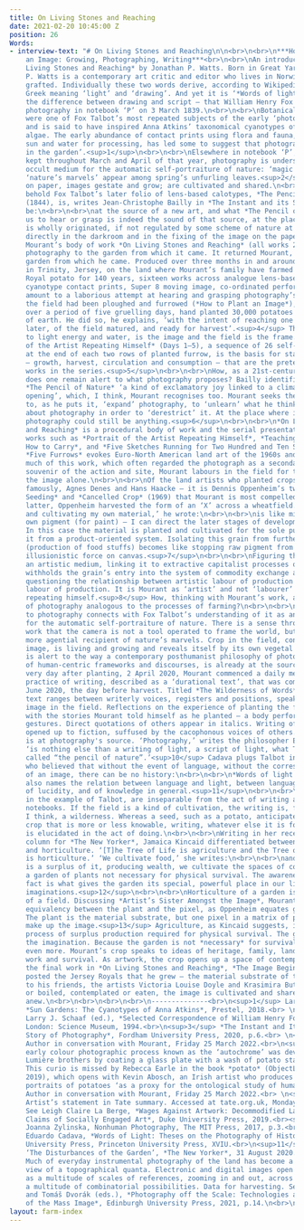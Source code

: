 ```yaml
---
title: On Living Stones and Reaching
date: 2021-02-20 10:45:00 Z
position: 26
Words:
- interview-text: "# On Living Stones and Reaching\n\n<br>\n<br>\n***How to Plant
    an Image: Growing, Photographing, Writing***<br>\n<br>\nAn introduction to *On
    Living Stones and Reaching* by Jonathan P. Watts. Born in Great Yarmouth, Jonathan
    P. Watts is a contemporary art critic and editor who lives in Norwich.\n<br>\n<br>\n<br>\n*Photo-graphy*,
    grafted. Individually these two words derive, according to Wikipedia, from the
    Greek meaning ‘light’ and ‘drawing’. And yet it is ‘*Words of light*’ – straitening
    the difference between drawing and script – that William Henry Fox Talbot named
    photography in notebook ‘P’ on 3 March 1839.\n<br>\n<br>\nBotanical specimens
    were one of Fox Talbot’s most repeated subjects of the early ‘photogenic drawings’
    and is said to have inspired Anna Atkins’ taxonomical cyanotypes of ferns and
    algae. The early abundance of contact prints using flora and fauna, requiring
    sun and water for processing, has led some to suggest that photography was ‘born
    in the garden’.<sup>1</sup>\n<br>\n<br>\nElsewhere in notebook ‘P’, methodically
    kept throughout March and April of that year, photography is understood as an
    occult medium for the automatic self-portraiture of nature: ‘magic pictures’ and
    ‘nature’s marvels’ appear among spring’s unfurling leaves.<sup>2</sup> Propagated
    on paper, images gestate and grow; are cultivated and shared.\n<br>\n<br>\nTo
    behold Fox Talbot’s later folio of lens-based calotypes, *The Pencil of Nature*
    (1844), is, writes Jean-Christophe Bailly in *The Instant and its Shadow*, to
    be:\n<br>\n<br>\nat the source of a new art, and what *The Pencil of Nature* allows
    us to hear or grasp is indeed the sound of that source, at the place where it
    is wholly originated, if not regulated by some scheme of nature at work, functioning
    directly in the darkroom and in the fixing of the image on the paper.<sup>3</sup>\n<br>\n<br>\nAlexander
    Mourant’s body of work *On Living Stones and Reaching* (all works 2020) returns
    photography to the garden from which it came. It returned Mourant, too, to the
    garden from which he came. Produced over three months in and around an acre field
    in Trinity, Jersey, on the land where Mourant’s family have farmed the Jersey
    Royal potato for 140 years, sixteen works across analogue lens-based photography,
    cyanotype contact prints, Super 8 moving image, co-ordinated performance and writing
    amount to a laborious attempt at hearing and grasping photography’s source.\n<br>\n<br>\nOnce
    the field had been ploughed and furrowed (*How to Plant an Image*), Mourant, working
    over a period of five gruelling days, hand planted 30,000 potatoes across 52 furrows
    of earth. He did so, he explains, ‘with the intent of reaching one image, 83 days
    later, of the field matured, and ready for harvest’.<sup>4</sup> The crop, sensitive
    to light energy and water, is the image and the field is the frame. *Portrait
    of the Artist Repeating Himself* (Days 1–5), a sequence of 26 self-portraits shot
    at the end of each two rows of planted furrow, is the basis for stages of cultivation
    – growth, harvest, circulation and consumption – that are the pretext for further
    works in the series.<sup>5</sup>\n<br>\n<br>\nHow, as a 21st-century photographer,
    does one remain alert to what photography proposes? Bailly identifies in Fox Talbot’s
    *The Pencil of Nature* ‘a kind of exclamatory joy linked to a climate of absolute
    opening’, which, I think, Mourant recognises too. Mourant seeks the absolute opening
    to, as he puts it, ‘expand’ photography, to ‘unlearn’ what he thinks he knows
    about photography in order to ‘derestrict’ it. At the place where it wholly originated,
    photography could still be anything.<sup>6</sup>\n<br>\n<br>\n*On Living Stones
    and Reaching* is a procedural body of work and the serial presentation of individual
    works such as *Portrait of the Artist Repeating Himself*, *Teaching the Camera
    How to Carry*, and *Five Sketches Running for Two Hundred and Ten Seconds* or
    *Five Furrows* evokes Euro-North American land art of the 1960s and ‘70s. Unlike
    much of this work, which often regarded the photograph as a secondary, lesser
    souvenir of the action and site, Mourant labours in the field for the sake of
    the image alone.\n<br>\n<br>\nOf the land artists who planted crops – among them,
    famously, Agnes Denes and Hans Haacke – it is Dennis Oppenheim’s two works *Directed
    Seeding* and *Cancelled Crop* (1969) that Mourant is most compelled by. In the
    latter, Oppenheim harvested the form of an ‘X’ across a wheatfield. ‘Planting
    and cultivating my own material,’ he wrote:\n<br>\n<br>\nis like mining ones [sic]
    own pigment (for paint) – I can direct the later stages of development at will.
    In this case the material is planted and cultivated for the sole purpose of withholding
    it from a product-oriented system. Isolating this grain from further processing
    (production of food stuffs) becomes like stopping raw pigment from becoming an
    illusionistic force on canvas.<sup>7</sup>\n<br>\n<br>\nFiguring the wheat as
    an artistic medium, linking it to extractive capitalist processes of mining, Oppenheim
    withholds the grain’s entry into the system of commodity exchange and circulation,
    questioning the relationship between artistic labour of production and agricultural
    labour of production. It is Mourant as ‘artist’ and not ‘labourer’ who is portrayed
    repeating himself.<sup>8</sup> How, thinking with Mourant’s work, are the processes
    of photography analogous to the processes of farming?\n<br>\n<br>\nMourant’s attitude
    to photography connects with Fox Talbot’s understanding of it as an occult medium
    for the automatic self-portraiture of nature. There is a sense throughout the
    work that the camera is not a tool operated to frame the world, but, rather, a
    more agential recipient of nature’s marvels. Crop in the field, conceived as an
    image, is living and growing and reveals itself by its own vegetal duration. Mourant
    is alert to the way a contemporary posthumanist philosophy of photography, critical
    of human-centric frameworks and discourses, is already at the source of the medium.<sup>9</sup>\n<br>\n<br>\nThe
    very day after planting, 2 April 2020, Mourant commenced a daily methodical (gruelling)
    practice of writing, described as a ‘durational text’, that was completed on 23
    June 2020, the day before harvest. Titled *The Wilderness of Words*, this experimental
    text ranges between writerly voices, registers and positions, speaking with the
    image in the field. Reflections on the experience of planting the field merge
    with the stories Mourant told himself as he planted – a body performing mechanical
    gestures. Direct quotations of others appear in italics. Writing of the self is
    opened up to fiction, suffused by the cacophonous voices of others.\n<br>\n<br>\nWriting
    is at photography's source. ‘Photography,’ writes the philosopher Eduardo Cadava,
    ‘is nothing else than a writing of light, a script of light, what Talbot elsewhere
    called “the pencil of nature”.’<sup>10</sup> Cadava plugs Talbot into Walter Benjamin
    who believed that without the event of language, without the corresponding emergence
    of an image, there can be no history:\n<br>\n<br>\n*Words of light.* This phrase
    also names the relation between language and light, between language and the possibility
    of lucidity, and of knowledge in general.<sup>11</sup>\n<br>\n<br>\nWords of light,
    in the example of Talbot, are inseparable from the act of writing and naming in
    notebooks. If the field is a kind of cultivation, the writing is, for Mourant,
    I think, a wilderness. Whereas a seed, such as a potato, anticipates a future
    crop that is more or less knowable, writing, whatever else it is for Mourant,
    is elucidated in the act of doing.\n<br>\n<br>\nWriting in her recent gardening
    column for *The New Yorker*, Jamaica Kincaid differentiated between agriculture
    and horticulture. ‘[T]he Tree of Life is agriculture and the Tree of Knowledge
    is horticulture.’ ‘We cultivate food,’ she writes:\n<br>\n<br>\nand when there
    is a surplus of it, producing wealth, we cultivate the spaces of contemplation,
    a garden of plants not necessary for physical survival. The awareness of that
    fact is what gives the garden its special, powerful place in our lives and our
    imaginations.<sup>12</sup>\n<br>\n<br>\nHorticulture of a garden is not agriculture
    of a field. Discussing *Artist’s Sister Amongst the Image*, Mourant proposes an
    equivalency between the plant and the pixel, as Oppenheim equates grain and pigment.
    The plant is the material substrate, but one pixel in a matrix of pixels that
    make up the image.<sup>13</sup> Agriculture, as Kincaid suggests, is a calculated
    process of surplus production required for physical survival. The garden fuels
    the imagination. Because the garden is not *necessary* for survival it is cherished
    even more. Mourant’s crop speaks to ideas of heritage, family, land, necessary
    work and survival. As artwork, the crop opens up a space of contemplation.\n<br>\n<br>\nFor
    the final work in *On Living Stones and Reaching*, *The Image Begins Anew*, Mourant
    posted the Jersey Royals that he grew – the material substrate of the image –
    to his friends, the artists Victoria Louise Doyle and Krasimira Butseva. Planted
    or boiled, contemplated or eaten, the image is cultivated and shared, and begins
    anew.\n<br>\n<br>\n<br>\n<br>\n--------------<br>\n<sup>1</sup> Larry J. Schaaf,
    *Sun Gardens: The Cyanotypes of Anna Atkins*, Prestel, 2018.<br> \n<sup>2</sup>
    Larry J. Schaaf (ed.), *Selected Correspondence of William Henry Fox Talbot 1823–1874*,
    London: Science Museum, 1994.<br>\n<sup>3</sup> *The Instant and Its Shadow: A
    Story of Photography*, Fordham University Press, 2020, p.6.<br> \n<sup>4</sup>
    Author in conversation with Mourant, Friday 25 March 2022.<br>\n<sup>5</sup> The
    early colour photographic process known as the ‘autochrome’ was developed by the
    Lumière brothers by coating a glass plate with a wash of potato starch grains.
    This curio is missed by Rebecca Earle in the book *potato* (ObjectLessons, Bloomsbury,
    2019), which opens with Kevin Abosch, an Irish artist who produces photographic
    portraits of potatoes ‘as a proxy for the ontological study of human experience’.<br>\n<sup>6</sup>
    Author in conversation with Mourant, Friday 25 March 2022.<br> \n<sup>7</sup>
    Artist’s statement in Tate summary. Accessed at tate.org.uk, Monday 4 April 2022.<br>\n<sup>8</sup>
    See Leigh Claire La Berge, *Wages Against Artwork: Decommodified Labor and the
    Claims of Socially Engaged Art*, Duke University Press, 2019.<br><sup>9</sup>
    Joanna Zylinska, Nonhuman Photography, The MIT Press, 2017, p.3.<br><sup>10</sup>
    Eduardo Cadava, *Words of Light: Theses on the Photography of History*, Princeton
    University Press, Princeton University Press, XVIU.<br>\n<sup>11</sup> Ibid.<br>\n<sup>12</sup>
    ‘The Disturbances of the Garden’, *The New Yorker*, 31 August 2020.<br>\n<sup>13</sup>
    Much of everyday instrumental photography of the land has become a drone’s eye
    view of a topographical quanta. Electronic and digital images open up any image
    as a multitude of scales of references, zooming in and out, across pixel spaces,
    a multitude of combinatorial possibilities. Data for harvesting. See Jussi Parikka
    and Tomáš Dvorák (eds.), *Photography off the Scale: Technologies and Theories
    of the Mass Image*, Edinburgh University Press, 2021, p.14.\n<br>\n<br>\n<br>"
layout: farm-index
---
```


